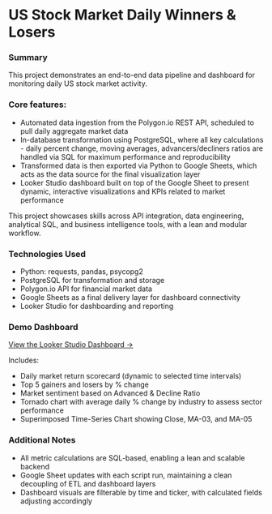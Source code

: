 # US Stock Market Daily Winners & Losers

### Summary

This project demonstrates an end-to-end data pipeline and dashboard for monitoring daily US stock market activity.

### Core features:

- Automated data ingestion from the Polygon.io REST API, scheduled to pull daily aggregate market data
- In-database transformation using PostgreSQL, where all key calculations - daily percent change, moving averages, advancers/decliners ratios are handled via SQL for maximum performance and reproducibility
- Transformed data is then exported via Python to Google Sheets, which acts as the data source for the final visualization layer
- Looker Studio dashboard built on top of the Google Sheet to present dynamic, interactive visualizations and KPIs related to market performance

This project showcases skills across API integration, data engineering, analytical SQL, and business intelligence tools, with a lean and modular workflow.

### Technologies Used

- Python: requests, pandas, psycopg2
- PostgreSQL for transformation and storage
- Polygon.io API for financial market data
- Google Sheets as a final delivery layer for dashboard connectivity
- Looker Studio for dashboarding and reporting

### Demo Dashboard

[View the Looker Studio Dashboard ->](https://lookerstudio.google.com/reporting/943a9115-1031-49d1-a6ee-d2cf838a7afe)

Includes:

- Daily market return scorecard (dynamic to selected time intervals)
- Top 5 gainers and losers by % change
- Market sentiment based on Advanced & Decline Ratio
- Tornado chart with average daily % change by industry to assess sector performance
- Superimposed Time-Series Chart showing Close, MA-03, and MA-05

### Additional Notes

- All metric calculations are SQL-based, enabling a lean and scalable backend
- Google Sheet updates with each script run, maintaining a clean decoupling of ETL and dashboard layers
- Dashboard visuals are filterable by time and ticker, with calculated fields adjusting accordingly
